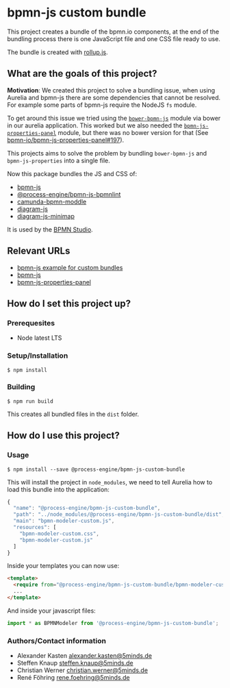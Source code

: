 # bpmn-js custom bundle

This project creates a bundle of the bpmn.io components, at the end of
the bundling process there is one JavaScript file and one CSS file ready to use.

The bundle is created with [rollup.js](https://rollupjs.org/).

## What are the goals of this project?

**Motivation**: We created this project to solve a bundling issue, when using
Aurelia and bpmn-js there are some dependencies that cannot be resolved. For
example some parts of bpmn-js require the NodeJS `fs` module.

To get around this issue we tried using the [`bower-bpmn-js`](https://github.com/bpmn-io/bower-bpmn-js)
module via bower in our aurelia application. This worked but we also needed
the [`bpmn-js-properties-panel`](https://github.com/bpmn-io/bpmn-js-properties-panel)
module, but there was no bower version for that (See [bpmn-io/bpmn-js-properties-panel#197](https://github.com/bpmn-io/bpmn-js-properties-panel/issues/197)).

This projects aims to solve the problem by bundling `bower-bpmn-js` and
`bpmn-js-properties` into a single file.

Now this package bundles the JS and CSS of:
- [bpmn-js](https://github.com/bpmn-io/bpmn-js)
- [@process-engine/bpmn-js-bpmnlint](https://github.com/process-engine/bpmn-js-bpmnlint)
- [camunda-bpmn-moddle](https://github.com/camunda/camunda-bpmn-moddle)
- [diagram-js](https://github.com/bpmn-io/diagram-js)
- [diagram-js-minimap](https://github.com/bpmn-io/diagram-js-minimap)

It is used by the [BPMN Studio](https://github.com/process-engine/bpmn-studio).

## Relevant URLs

* [bpmn-js example for custom bundles](https://github.com/bpmn-io/bpmn-js-examples/tree/master/custom-bower-bundle)
* [bpmn-js](https://github.com/bpmn-io/bpmn-js)
* [bpmn-js-properties-panel](https://github.com/bpmn-io/bpmn-js-properties-panel)

## How do I set this project up?

### Prerequesites

* Node latest LTS

### Setup/Installation

```shell
$ npm install
```

### Building

```shell
$ npm run build
```

This creates all bundled files in the `dist` folder.

## How do I use this project?

### Usage

```shell
$ npm install --save @process-engine/bpmn-js-custom-bundle
```

This will install the project in `node_modules`, we need to tell Aurelia
how to load this bundle into the application:

```javascript
{
  "name": "@process-engine/bpmn-js-custom-bundle",
  "path": "../node_modules/@process-engine/bpmn-js-custom-bundle/dist",
  "main": "bpmn-modeler-custom.js",
  "resources": [
    "bpmn-modeler-custom.css",
    "bpmn-modeler-custom.js"
  ]
}
```

Inside your templates you can now use:

```html
<template>
  <require from="@process-engine/bpmn-js-custom-bundle/bpmn-modeler-custom.css"></require>  
  ...
</template>
```

And inside your javascript files:

```javascript
import * as BPMNModeler from '@process-engine/bpmn-js-custom-bundle';
```

### Authors/Contact information

- Alexander Kasten <alexander.kasten@5minds.de>
- Steffen Knaup <steffen.knaup@5minds.de>
- Christian Werner <christian.werner@5minds.de>
- René Föhring <rene.foehring@5minds.de>

